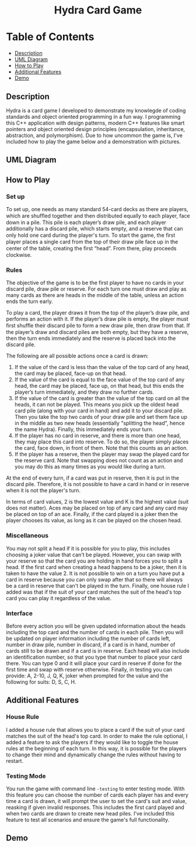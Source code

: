<div align="center">

# Hydra Card Game

</div>

# Table of Contents

- [Description](#description)
- [UML Diagram](#uml-diagram)
- [How to Play](#how-to-play)
- [Additional Features](#additional-features)
- [Demo](#demo)

<a name="description"></a>
## Description
Hydra is a card game I developed to demonstrate my knowlegde of coding standards and object oriented programming in a fun way.
I programming this C++ application with design patterns, modern C++ features like smart pointers 
and object oriented design principles (encapsulation, inheritance, abstraction, and polymorphism). 
Due to how uncommon the game is, I've included how to play the game below and a demonstration with pictures.

<a name="uml-diagram"></a>
## UML Diagram

<a name="how-to-play"></a>
## How to Play

### Set up
To set up, one needs as many standard 54-card decks as there are players, which are shuﬄed together and then distributed equally to each player, face down in a pile. 
This pile is each player’s draw pile, and each player additionally has a discard pile, which starts empty, and a reserve that can only hold one card during the player's turn. 
To start the game, the ﬁrst player places a single card from the top of their draw pile face up in the center of the table, creating the ﬁrst “head”. 
From there, play proceeds clockwise. 

### Rules
The objective of the game is to be the first player to have no cards in your discard pile, draw pile or reserve. 
For each turn one must draw and play as many cards as there are heads in the middle of the table, unless an action ends the turn early. 

To play a card, the player draws it from the top of the player’s draw pile, and performs an action with it. 
If the player’s draw pile is empty, the player must ﬁrst shuﬄe their discard pile to form a new draw pile, then draw from that. 
If the player’s draw and discard piles are both empty, but they have a reserve, then the turn ends immediately and the reserve is placed back into the discard pile. 

The following are all possible actions once a card is drawn:
1. If the value of the card is less than the value of the top card of any head, the card may be placed, face-up on that head.
2. If the value of the card is equal to the face value of the top card of any head, the card may be placed, face up, on that head, but this ends the player’s turn immediately, and they draw no further cards.
3. If the value of the card is greater than the value of the top card on all the heads, it can not be played. This means you pick up the oldest head card pile (along with your card in hand) and add it to your discard pile. 
Then you take the top two cards of your draw pile and set them face up in the middle as two new heads (essentially "splitting the head", hence the name Hydra). Finally, this immediately ends your turn.
4. If the player has no card in reserve, and there is more than one head, they may place this card into reserve. To do so, the player simply places the card, face down, in front of them. Note that this counts as an action.
5. If the player has a reserve, then the player may swap the played card for the reserve card. Note that swapping does not count as an action and you may do this as many times as you would like during a turn.

At the end of every turn, if a card was put in reserve, then it is put in the discard pile.
Therefore, it is not possible to have a card in hand or in reserve when it is not the player's turn.

In terms of card values, 2 is the lowest value and K is the highest value (suit does not matter).
Aces may be placed on top of any card and any card may be placed on top of an ace.
Finally, if the card played is a joker then the player chooses its value, as long as it can be played on the chosen head. 

### Miscellaneous

You may not split a head if it is possible for you to play, this includes choosing a joker value that can't be played. 
However, you can swap with your reserve so that the card you are holding in hand forces you to split a head.
If the first card when creating a head happens to be a joker, then it is taken to have the value 2.
It is not possible to win on a turn you have put a card in reserve because you can only swap after that so there will always be a card in reserve that can't be played in the turn.
Finally, one house rule I added was that if the suit of your card matches the suit of the head's top card you can play it regardless of the value. 

### Interface

Before every action you will be given updated information about the heads including the top card and the number of cards in each pile. 
Then you will be updated on player information including the number of cards left, number in draw pile, number in discard, if a card is in hand, number of cards still to be drawn and if a card is in reserve. 
Each head will also include an identification number, so that you type that number to place your card there. You can type 0 and it will place your card in reserve if done for the first time and swap with reserve otherwise. 
Finally, in testing you can provide: A, 2-10, J, Q, K, joker when prompted for the value and the following for suits: D, S, C, H.

<a name="additional-features"></a>
## Additional Features

### House Rule

I added a house rule that allows you to place a card if the suit of your card matches the suit of the head's top card.
In order to make the rule optional, I added a feature to ask the players if they would like to toggle the house rules at the beginning of each turn.
In this way, it is possible for the players to change their mind and dynamically change the rules without having to restart. 

### Testing Mode

You run the game with command line `-testing` to enter testing mode. With this feature you can choose the number of cards each player has and 
every time a card is drawn, it will prompt the user to set the card's suit and value, reasking if given invalid responses. 
This includes the first card played and when two cards are drawn to create new head piles. 
I've included this feature to test all scenarios and ensure the game's full functionality. 

<a name="demo"></a>
## Demo 



